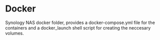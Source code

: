 # Docker
Synology NAS docker folder, provides a docker-compose.yml file for the containers and a docker_launch shell script for creating the neccesary volumes.
